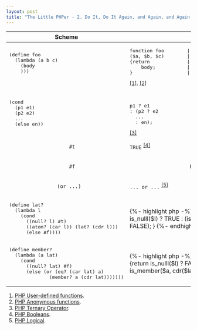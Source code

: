 ```yaml
---
layout: post
title: "The Little PHPer - 2. Do It, Do It Again, and Again, and Again..."
---
```


<table>
    <thead>
        <tr>
            <th>
                Scheme
            </th>
            <th>
                PHP
            </th>
        </tr>
    </thead>
    <tbody>
        <tr>
            <td>
                <pre>
(define foo
  (lambda (a b c) 
    (body
    )))
                </pre>
            </td>
            <td>
                <pre>
function foo        |       $foo = function
($a, $b, $c)        |       ($a, $b, $c) use (&$foo)
{return             |       {return
    body;           |           body;
}                   |       };</pre>
                <div class="sup-block"><sup><a href="#php-function">[1]</a>,</sup> <sup><a href="#php-lambda">[2]</a></sup></div>
            </td>
        </tr>
        <tr>
            <td>
                <pre>
(cond 
  (p1 e1)
  (p2 e2)
  ...
  (else en))</pre>
            </td>
            <td>
            <br />
                <pre>
p1 ? e1 
: (p2 ? e2
  ...
  : en);</pre>
                <div class="sup-block"><sup><a href="#php-ternary">[3]</a></sup></div>
            </td>
        </tr>
        <tr>
            <td>
                <code>
                    #t
                </code>
            </td>
            <td>
                <code>TRUE</code> <sup><a href="#php-boolean">[4]</a></sup>
            </td>
        </tr>
        <tr>
            <td>
                <code>
                    #f
                </code>
            </td>
            <td>
                <code>
                    FALSE
                </code>
            </td>
        </tr>
        <tr>
            <td>
                <code>
                (or ...)
                </code>
            </td>
            <td>
                <code>... or ...</code> 
                <sup><a href="#php-logical">[5]</a></sup>
            </td>
        </tr>
        <tr>
            <td>
                <pre>
(define lat?
  (lambda l
    (cond
      ((null? l) #t)
      ((atom? (car l)) (lat? (cdr l)))
      (else #f))))</pre>
            </td>
            <td>
            {%- highlight php -%}
function is_lat
($l)
{return 
    is_nulll($l) ? TRUE 
    : (is_atom(car($l)) ? is_lat(cdr($l))
      : FALSE);
}
            {%- endhighlight -%}
            </td>
        </tr>
        <tr>
            <td>
                <pre>
(define member?
  (lambda (a lat)
    (cond
      ((null? lat) #f)
      (else (or (eq? (car lat) a)
              (member? a (cdr lat)))))))</pre>
            </td>
            <td>
            {%- highlight php -%}
function is_member
($a, $lat)
{return 
    is_nulll($l) ? FALSE 
    : is_eq($a, car($lat)) || is_member($a, cdr($lat));
}
            {%- endhighlight -%}
            </td>
        </tr>
    </tbody>
</table>

<ol>
    <li id="php-function"><a href="https://www.php.net/manual/en/functions.user-defined.php" target="_whitephp-ref">PHP User-defined functions</a>.</li>
    <li id="php-lambda"><a href="https://www.php.net/manual/en/functions.anonymous.php" target="_whitephp-ref">PHP Anonymous functions</a>.</li>
    <li id="php-ternary"><a href="https://www.php.net/manual/en/language.operators.comparison.php#language.operators.comparison.ternary" target="_whitephp-ref">PHP Ternary Operator</a>.</li>
    <li id="php-boolean"><a href="https://www.php.net/manual/en/language.types.boolean.php" target="_whitephp-ref">PHP Booleans</a>.</li>
    <li id="php-logical"><a href="https://www.php.net/manual/en/language.operators.logical.php" target="_whitephp-ref">PHP Logical</a>.</li>
<p></p>
</ol>

